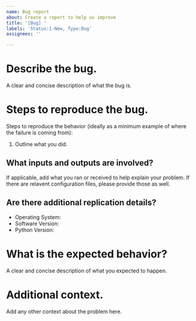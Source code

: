 ```yaml
---
name: Bug report
about: Create a report to help us improve
title: '[Bug] '
labels: 'Status:1-New, Type:Bug'
assignees: ''

---
```


# Describe the bug.

A clear and concise description of what the bug is.

# Steps to reproduce the bug.

Steps to reproduce the behavior (ideally as a minimum example of where the failure is coming from):
1. Outline what you did.

## What inputs and outputs are involved?

If applicable, add what you ran or received to help explain your problem.
If there are relavent configuration files, please provide those as well.

## Are there additional replication details?

 - Operating System:
 - Software Version:
 - Python Version: 

# What is the expected behavior?

A clear and concise description of what you expected to happen.

# Additional context.

Add any other context about the problem here.
